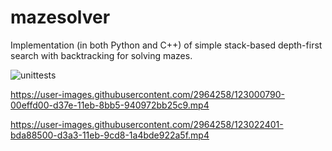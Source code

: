 # mazesolver

Implementation (in both Python and C++) of simple stack-based depth-first search with backtracking for solving mazes.

![unittests](https://github.com/adegenna/mazesolver/actions/workflows/cmake.yml/badge.svg)

https://user-images.githubusercontent.com/2964258/123000790-00effd00-d37e-11eb-8bb5-940972bb25c9.mp4

https://user-images.githubusercontent.com/2964258/123022401-bda88500-d3a3-11eb-9cd8-1a4bde922a5f.mp4

